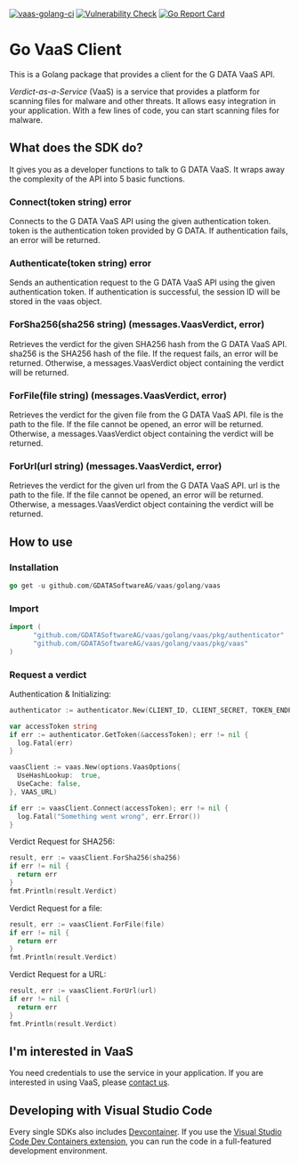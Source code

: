 [![vaas-golang-ci](https://github.com/GDATASoftwareAG/vaas/actions/workflows/ci-golang.yaml/badge.svg)](https://github.com/GDATASoftwareAG/vaas/actions/workflows/ci-golang.yaml)
[![Vulnerability Check](https://github.com/GDATASoftwareAG/vaas/actions/workflows/vulncheck-golang.yml/badge.svg)](https://github.com/GDATASoftwareAG/vaas/actions/workflows/vulncheck-golang.yml)
[![Go Report Card](https://goreportcard.com/badge/github.com/GDATASoftwareAG/vaas/golang/vaas)](https://goreportcard.com/report/github.com/GDATASoftwareAG/vaas/golang/vaas)

# Go VaaS Client

This is a Golang package that provides a client for the G DATA VaaS API.

_Verdict-as-a-Service_ (VaaS) is a service that provides a platform for scanning files for malware and other threats. It allows easy integration in your application. With a few lines of code, you can start scanning files for malware.

## What does the SDK do?

It gives you as a developer functions to talk to G DATA VaaS. It wraps away the complexity of the API into 5 basic functions.

### Connect(token string) error

Connects to the G DATA VaaS API using the given authentication token. token is the authentication token provided by G DATA. If authentication fails, an error will be returned.

### Authenticate(token string) error

Sends an authentication request to the G DATA VaaS API using the given authentication token. If authentication is successful, the session ID will be stored in the vaas object.

### ForSha256(sha256 string) (messages.VaasVerdict, error)

Retrieves the verdict for the given SHA256 hash from the G DATA VaaS API. sha256 is the SHA256 hash of the file. If the request fails, an error will be returned. Otherwise, a messages.VaasVerdict object containing the verdict will be returned.

### ForFile(file string) (messages.VaasVerdict, error)

Retrieves the verdict for the given file from the G DATA VaaS API. file is the path to the file. If the file cannot be opened, an error will be returned. Otherwise, a messages.VaasVerdict object containing the verdict will be returned.

### ForUrl(url string) (messages.VaasVerdict, error)

Retrieves the verdict for the given url from the G DATA VaaS API. url is the path to the file. If the file cannot be opened, an error will be returned. Otherwise, a messages.VaasVerdict object containing the verdict will be returned.

## How to use

### Installation

```go
go get -u github.com/GDATASoftwareAG/vaas/golang/vaas
```

### Import

```go
import (
      "github.com/GDATASoftwareAG/vaas/golang/vaas/pkg/authenticator"
      "github.com/GDATASoftwareAG/vaas/golang/vaas/pkg/vaas"
)
```

### Request a verdict

Authentication & Initializing:
```go
authenticator := authenticator.New(CLIENT_ID, CLIENT_SECRET, TOKEN_ENDPOINT)

var accessToken string
if err := authenticator.GetToken(&accessToken); err != nil {
  log.Fatal(err)
}

vaasClient := vaas.New(options.VaasOptions{
  UseHashLookup:  true,
  UseCache: false,
}, VAAS_URL)

if err := vaasClient.Connect(accessToken); err != nil {
  log.Fatal("Something went wrong", err.Error())
}
```

Verdict Request for SHA256:
```go
result, err := vaasClient.ForSha256(sha256)
if err != nil {
  return err
}
fmt.Println(result.Verdict)
```

Verdict Request for a file:
```go
result, err := vaasClient.ForFile(file)
if err != nil {
  return err
}
fmt.Println(result.Verdict)
```

Verdict Request for a URL:
```go
result, err := vaasClient.ForUrl(url)
if err != nil {
  return err
}
fmt.Println(result.Verdict)
```
## <a name="interested"></a>I'm interested in VaaS

You need credentials to use the service in your application. If you are interested in using VaaS, please [contact us](mailto:oem@gdata.de).

## Developing with Visual Studio Code

Every single SDKs also includes [Devcontainer](./.devcontainer/). If you use the [Visual Studio Code Dev Containers extension](https://code.visualstudio.com/docs/devcontainers/containers), you can run the code in a full-featured development environment.
